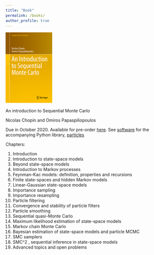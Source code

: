 ```yaml
---
title: "Book"
permalink: /books/
author_profile: true
---
```


![smc_book](../images/cover_smc_book.jpg)

An introduction to Sequential Monte Carlo

Nicolas Chopin and Omiros Papaspiliopoulos

Due in October 2020.  Available for pre-order
[here](https://www.springer.com/gp/book/9783030478445).  See
[software](/software) for the accompanying Python library,
[particles](https://github.com/nchopin/particles)

Chapters: 

1. Introduction
2. Introduction to state-space models
3. Beyond state-space models
4. Introduction to Markov processes
5. Feynman-Kac models: definition, properties and recursions
6. Finite state-spaces and hidden Markov models
7. Linear-Gaussian state-space models
8. Importance sampling
9. Importance resampling
10. Particle filtering
11. Convergence and stability of particle filters
12. Particle smoothing
13. Sequential quasi-Monte Carlo
14. Maximum likelihood estimation of state-space models
15. Markov chain Monte Carlo
16. Bayesian estimation of state-space models and particle MCMC
17. SMC samplers
18. SMC^2 , sequential inference in state-space models
19. Advanced topics and open problems
